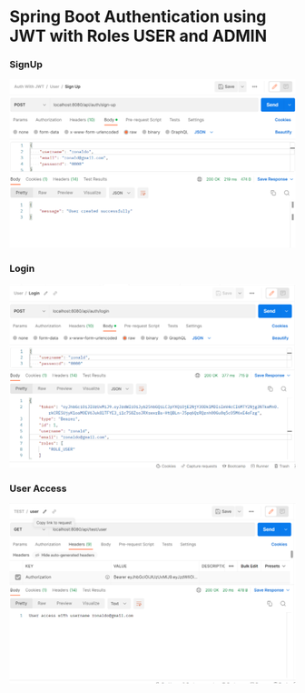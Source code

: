 # Spring Boot Authentication using JWT with Roles USER and ADMIN

### SignUp
![Sign_Up API](sign-up-api.png)

### Login
![User Access API](login-api.png)

### User Access
![User Access API](user-test-url-api.png)
